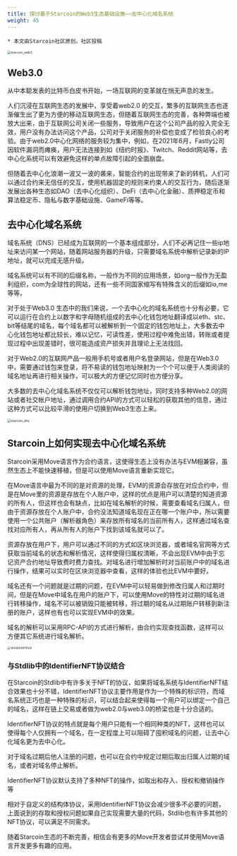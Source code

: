 ```yaml
---
title: 探讨基于Starcoin的Web3生态基础设施——去中心化域名系统
weight: 45
---
```


```
* 本文由Starcoin社区原创，社区投稿
```

<img src="https://tva1.sinaimg.cn/large/008i3skNly1gyxyboyh4jj30tk0e8406.jpg" alt="starcoin_web3" style="zoom:50%;" />

## Web3.0

从中本聪发表的比特币白皮书开始，一场互联网的变革就在悄无声息的发生。

人们沉浸在互联网生态的发展中，享受着web2.0 的交互，繁多的互联网生态也逐渐催生出了更为方便的移动互联网生态，但随着互联网生态的完善，各种弊端也被放大出来，由于互联网公司关闭一些服务，导致用户在这个公司产品的投入完全无效，用户没有办法访问这个产品，公司对于关闭服务的补偿也变成了检验良心的考验。由于web2.0中心化网络的服务较为集中，例如，在2021年6月，Fastly公司因软件漏洞而瘫痪，用户无法连接到如《纽约时报》、Twitch、Reddit网站等，去中心化系统可以有效避免这样的单点故障引起的全面崩盘。

但随着去中心化浪潮一波又一波的袭来，智能合约的出现带来了新的转机，人们可以通过合约来无信任的交互，使用机器固定的规则来约束人的交互行为，随后逐渐发展出各种生态如DAO（去中心化组织）、DeFi（去中心化金融）、质押稳定币和算法稳定币、隐私与数字基础设施、GameFi等等。



## 去中心化域名系统

域名系统（DNS）已经成为互联网的一个基本组成部分，人们不必再记住一些ip地址来访问某一个网站，随着网站服务器的升级，只需要域名系统中解析记录新的IP地址，就可以完成无感升级。

域名系统可以有不同的后缀名称，一般作为不同的应用场景，如org一般作为无盈利组织，com为全球性的网站，还有一些不同国家缩写有特殊含义的后缀如io,me等等。

对于处于Web3.0 生态中的我们来说，一个去中心化的域名系统也十分有必要，它可以运行在合约上以数字和字母随机组成的去中心化钱包地址翻译成以eth、stc、bit等结尾的域名，每个域名都可以被解析到一个固定的钱包地址上，大多数去中心化钱包地址都比较长，难以记忆，可读性差，使用过程中难免出错，转账或者提现过程中出现差错时，很可能造成资产损失并且理论上无法找回。

对于Web2.0的互联网产品一般用手机号或者用户名登录网站，但是在Web3.0中，需要通过钱包来登录，将不易读的钱包地址映射为一个个可以便于人类阅读的域名地址再进行相关操作，可以极大的方便记忆同时也方便分享。

大多数的去中心化域名系统不仅仅可以解析钱包地址，同时支持多种Web2.0的网站或者社交帐户地址，通过调用合约API的方式可以轻松的获取其他的信息，通过这种方式可以比较平滑的使用户切换到Web3生态上来。

<img src="https://tva1.sinaimg.cn/large/008i3skNly1gyxydx7xq8j30ro0ecgn2.jpg" alt="starcoin_dns" style="zoom:50%;" />



## Starcoin上如何实现去中心化域名系统

Starcoin采用Move语言作为合约语言，这使得生态上没有办法与EVM相兼容，虽然生态上不能快速移植，但是可以使用Move语言重新实现它。

在Move语言中最为不同的是对资源的处理，EVM的资源会存放在对应合约中，但是在Move里的资源是存放在个人账户中，这样的优点是用户可以清楚的知道资源的所有人，但这样也会有缺点，比如在域名解析的时候，需要查看域名归属人，但由于资源存放在个人账户中，合约没法知道域名现在正在哪一个账户中，所以需要使用一个公共账户（解析器角色）来存放所有域名的当前所有人，这样通过域名查找对应所有人，再从所有人的账户下找到该域名就可以了。

资源存放在用户下，用户可以通过不同的方式如区块浏览器，或者域名官网等方式获取当前域名的状态和解析情况，这样使得归属权清晰，不会出现EVM中由于忘记资产合约地址导致费时费力查找。对域名进行增加解析时对当前账户中的域名进行操作，结果可以实时在区块浏览器中查看，这样的体验也比EVM中要好。

域名还有一个问题就是过期的问题，在EVM中可以轻易做到修改归属人和过期时间，但是在Move中域名在用户的账户下，可以使用Move的特性对过期的域名进行转移操作，域名不可以被销毁只能被转移，将过期的域名从过期账户转移到新注册的账户，这样也有也可以实现EVM中的效果。

域名的解析可以采用RPC-API的方式进行解析，由合约实现查找函数，这样可以方便其它系统进行域名解析。

<img src="https://tva1.sinaimg.cn/large/008i3skNly1gyxygl7ycnj30vk0d4js4.jpg" alt="1643693979124" style="zoom:45%;" />



### 与Stdlib中的IdentifierNFT协议结合

在Starcoin的Stdlib中有许多关于NFT的协议，如果将域名系统与IdentifierNFT结合效果也十分不错，IdentifierNFT协议主要作用是作为一个特殊的标识符，而域名系统正巧也是一种特殊的标识，可以结合起来使得每一个用户可以绑定一个自己的域名，这样在链上交易或者做为web2.0与web3.0的桥梁也是十分合适的。

IdentifierNFT协议的特点就是每个用户只能有一个相同种类的NFT，这样也可以使得每个人仅拥有一个域名，在一定程度上可以阻碍了囤积域名的问题，让去中心化域名更为去中心化。

对于域名过期后他人注册的问题，也可以在合约中规定过期后取出归属人过期的域名，或者对域名停止解析。

IdentifierNFT协议默认支持了多种NFT的操作，如取出和存入、授权和撤销操作等

相对于自定义的结构体协议，采用IdentifierNFT协议会减少很多不必要的问题，上面说到的存取和授权问题如果自己实现需要大量的代码，Stdlib也有许多其他的NFT协议，可以满足不同需求。

 

随着Starcoin生态的不断完善，相信会有更多的Move开发者尝试并使用Move语言开发更多有趣的应用。

